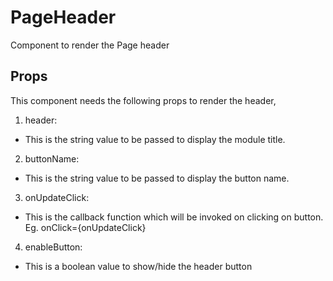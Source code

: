# PageHeader

Component to render the Page header

## Props

This component needs the following props to render the header,

1. header:

- This is the string value to be passed to display the module title.

2. buttonName:

- This is the string value to be passed to display the button name.

3. onUpdateClick:

- This is the callback function which will be invoked on clicking on button.
  Eg. onClick={onUpdateClick}

4. enableButton:

- This is a boolean value to show/hide the header button
